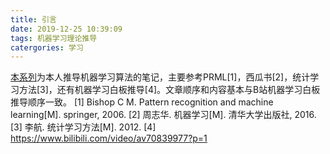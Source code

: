 ```yaml
---
title: 引言
date: 2019-12-25 10:39:09
tags: 机器学习理论推导
catergories: 学习
---
```

[本系列](http://hjyai94.cn/tags/机器学习理论推导/)为本人推导机器学习算法的笔记，主要参考PRML[1]，西瓜书[2]，统计学习方法[3]，还有机器学习白板推导[4]。文章顺序和内容基本与B站机器学习白板推导顺序一致。
[1] Bishop C M. Pattern recognition and machine learning[M]. springer, 2006.
[2] 周志华. 机器学习[M]. 清华大学出版社, 2016.
[3] 李航. 统计学习方法[M]. 2012.
[4] https://www.bilibili.com/video/av70839977?p=1
